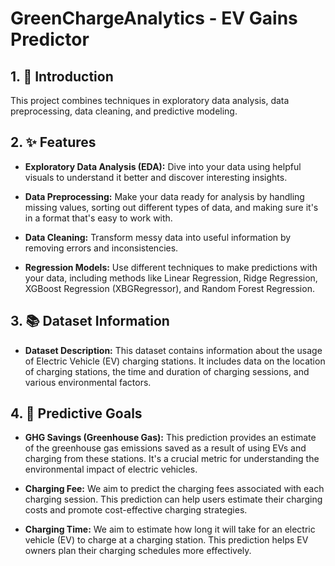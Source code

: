 # GreenChargeAnalytics - EV Gains Predictor

## 1. 🎯 Introduction

This project combines techniques in exploratory data analysis, data preprocessing, data cleaning, and predictive modeling.

## 2. ✨ Features

- **Exploratory Data Analysis (EDA):** Dive into your data using helpful visuals to understand it better and discover interesting insights.

- **Data Preprocessing:** Make your data ready for analysis by handling missing values, sorting out different types of data, and making sure it's in a format that's easy to work with.

- **Data Cleaning:** Transform messy data into useful information by removing errors and inconsistencies.

- **Regression Models:** Use different techniques to make predictions with your data, including methods like Linear Regression, Ridge Regression, XGBoost Regression (XBGRegressor), and Random Forest Regression.

## 3. 📚 Dataset Information

- **Dataset Description:** This dataset contains information about the usage of Electric Vehicle (EV) charging stations. It includes data on the location of charging stations, the time and duration of charging sessions, and various environmental factors.

## 4. 🎯 Predictive Goals

  - **GHG Savings (Greenhouse Gas):** This prediction provides an estimate of the greenhouse gas emissions saved as a result of using EVs and charging from these stations. It's a crucial metric for understanding the environmental impact of electric vehicles.

  - **Charging Fee:** We aim to predict the charging fees associated with each charging session. This prediction can help users estimate their charging costs and promote cost-effective charging strategies.
 
  - **Charging Time:** We aim to estimate how long it will take for an electric vehicle (EV) to charge at a charging station. This prediction helps EV owners plan their charging schedules more effectively.

